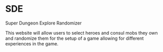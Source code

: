 # SDE
Super Dungeon Explore Randomizer


This website will allow users to select heroes and consul mobs they own and randomize them for the setup of a game allowing for different experiences in the game.

